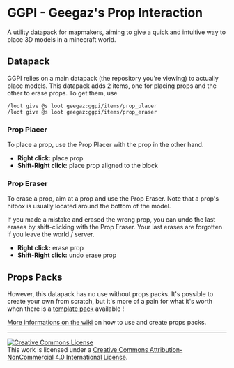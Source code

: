# GGPI - Geegaz's Prop Interaction
A utility datapack for mapmakers, aiming to give a quick and intuitive way to place 3D models in a minecraft world.

## Datapack
GGPI relies on a main datapack (the repository you're viewing) to actually place models. 
This datapack adds 2 items, one for placing props and the other to erase props. To get them, use
```
/loot give @s loot geegaz:ggpi/items/prop_placer
/loot give @s loot geegaz:ggpi/items/prop_eraser
```

### Prop Placer
To place a prop, use the Prop Placer with the prop in the other hand.
- **Right click:** place prop
- **Shift-Right click:** place prop aligned to the block

### Prop Eraser
To erase a prop, aim at a prop and use the Prop Eraser. Note that a prop's hitbox is usually located around the bottom of the model.

If you made a mistake and erased the wrong prop, you can undo the last erases by shift-clicking with the Prop Eraser. Your last erases are forgotten if you leave the world / server.
- **Right click:** erase prop
- **Shift-Right click:** undo erase prop

## Props Packs
However, this datapack has no use without props packs. It's possible to create your own from scratch, but it's more of a pain for what it's worth when there is a [template pack]() available ! 

[More informations on the wiki]() on how to use and create props packs.

---
<a rel="license" href="http://creativecommons.org/licenses/by-nc/4.0/"><img alt="Creative Commons License" style="border-width:0" src="https://i.creativecommons.org/l/by-nc/4.0/80x15.png" /></a><br />This work is licensed under a <a rel="license" href="http://creativecommons.org/licenses/by-nc/4.0/">Creative Commons Attribution-NonCommercial 4.0 International License</a>.
